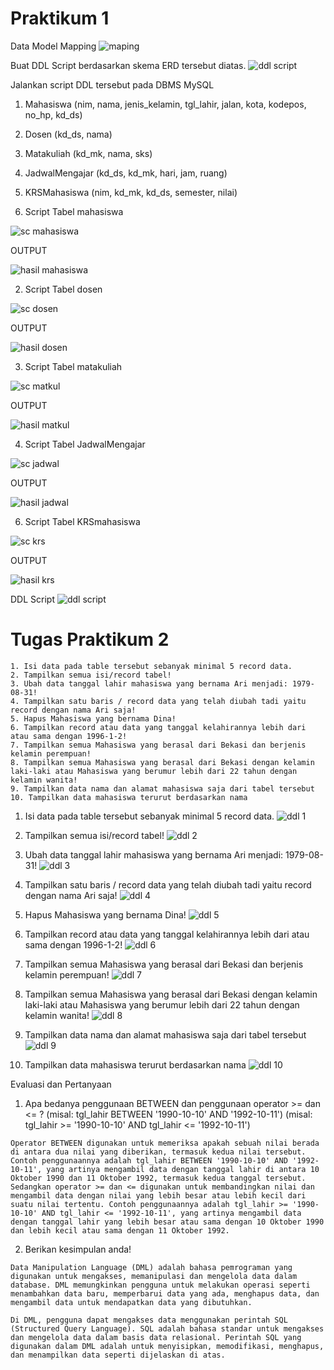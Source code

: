 # Praktikum 1

Data Model Mapping
![maping](https://user-images.githubusercontent.com/115551911/232523821-cf6e1f2d-c711-4fbb-b4f5-e3da2235fce2.png)

Buat DDL Script berdasarkan skema ERD tersebut diatas.
![ddl script](https://user-images.githubusercontent.com/115551911/232523871-e1cc2c9f-1714-45ce-9259-43f67de776a6.png)


Jalankan script DDL tersebut pada DBMS MySQL
1. Mahasiswa (nim, nama, jenis_kelamin, tgl_lahir, jalan, kota, kodepos, no_hp, kd_ds)
2. Dosen (kd_ds, nama)
3. Matakuliah (kd_mk, nama, sks)
4. JadwalMengajar (kd_ds, kd_mk, hari, jam, ruang)
5. KRSMahasiswa (nim, kd_mk, kd_ds, semester, nilai)


1. Script Tabel mahasiswa

![sc mahasiswa](https://user-images.githubusercontent.com/115356128/232085147-2b7e6877-9024-4308-8196-b3800313de5c.png)

OUTPUT

![hasil mahasiswa](https://user-images.githubusercontent.com/115356128/232085224-2b7973e2-ecfc-46cb-82a5-089ef539cc76.png)

2. Script Tabel dosen

![sc dosen](https://user-images.githubusercontent.com/115356128/232085466-095dbd3b-778c-457e-ba3f-504a25707fdc.png)

OUTPUT

![hasil dosen](https://user-images.githubusercontent.com/115356128/232085557-f2eb9437-a280-4701-93ea-7883e837d3b4.png)

3. Script Tabel matakuliah

![sc matkul](https://user-images.githubusercontent.com/115356128/232085698-b110b12d-9270-4460-9d88-ee7eac8fd7ae.png)

OUTPUT

![hasil matkul](https://user-images.githubusercontent.com/115356128/232085747-37cbf8ef-dcf4-49a0-bdd4-4b5f4ee37b7d.png)

4. Script Tabel JadwalMengajar

![sc jadwal](https://user-images.githubusercontent.com/115356128/232086158-04c181f0-484e-44c2-8b5c-0dfabc75ecb4.png)

OUTPUT

![hasil jadwal](https://user-images.githubusercontent.com/115356128/232086204-ea35bdef-f3cd-4dba-8101-7e6a995a4d06.png)

6. Script Tabel KRSmahasiswa

![sc krs](https://user-images.githubusercontent.com/115356128/232086272-44e9ccad-dcc7-492e-83e3-ca874de3a03e.png)

OUTPUT

![hasil krs](https://user-images.githubusercontent.com/115356128/232086314-d76a19a8-6be6-494b-a807-0ece1cd9f890.png)

DDL Script
![ddl script](https://user-images.githubusercontent.com/115356128/232086628-22b70bc8-a630-4288-ac6a-8436230baffc.png)



# Tugas Praktikum 2
```
1. Isi data pada table tersebut sebanyak minimal 5 record data.
2. Tampilkan semua isi/record tabel! 
3. Ubah data tanggal lahir mahasiswa yang bernama Ari menjadi: 1979-08-31! 
4. Tampilkan satu baris / record data yang telah diubah tadi yaitu record dengan nama Ari saja! 
5. Hapus Mahasiswa yang bernama Dina! 
6. Tampilkan record atau data yang tanggal kelahirannya lebih dari atau sama dengan 1996-1-2! 
7. Tampilkan semua Mahasiswa yang berasal dari Bekasi dan berjenis kelamin perempuan! 
8. Tampilkan semua Mahasiswa yang berasal dari Bekasi dengan kelamin laki-laki atau Mahasiswa yang berumur lebih dari 22 tahun dengan kelamin wanita!
9. Tampilkan data nama dan alamat mahasiswa saja dari tabel tersebut
10. Tampilkan data mahasiswa terurut berdasarkan nama
```

1. Isi data pada table tersebut sebanyak minimal 5 record data.
![ddl 1](https://user-images.githubusercontent.com/115356128/232091268-12c09b73-7b86-4c31-9cbb-d013455c50d1.png)

2. Tampilkan semua isi/record tabel!
![ddl 2](https://user-images.githubusercontent.com/115356128/232091567-89a38d10-be90-4e24-9a90-2cc47c06d7e9.png)

3. Ubah data tanggal lahir mahasiswa yang bernama Ari menjadi: 1979-08-31!
![ddl 3](https://user-images.githubusercontent.com/115356128/232096964-ded9b7be-6c7f-432f-ae33-c273c7edb9bf.png)

4. Tampilkan satu baris / record data yang telah diubah tadi yaitu record dengan nama Ari saja!
![ddl 4](https://user-images.githubusercontent.com/115356128/232098808-5d9f9d82-4cf4-48e7-a1fd-ad6cf411293d.png)

5. Hapus Mahasiswa yang bernama Dina!
![ddl 5](https://user-images.githubusercontent.com/115356128/232099151-b2da6eaa-2978-46b1-b90b-796f83fea363.png)

6. Tampilkan record atau data yang tanggal kelahirannya lebih dari atau sama dengan 1996-1-2!
![ddl 6](https://user-images.githubusercontent.com/115356128/232101668-c4669eb9-2cba-4b02-a92e-f5ca05161357.png)

7. Tampilkan semua Mahasiswa yang berasal dari Bekasi dan berjenis kelamin perempuan!
![ddl 7](https://user-images.githubusercontent.com/115356128/232102325-75a4073b-40b2-48ad-9fac-28ea7c75b7e9.png)

8. Tampilkan semua Mahasiswa yang berasal dari Bekasi dengan kelamin laki-laki atau Mahasiswa yang berumur lebih dari 22 tahun dengan kelamin wanita!
![ddl 8](https://user-images.githubusercontent.com/115356128/232105569-3aed12de-0123-4303-87c9-257a1dae6b1c.png)

9. Tampilkan data nama dan alamat mahasiswa saja dari tabel tersebut
![ddl 9](https://user-images.githubusercontent.com/115356128/232107282-f0ade418-ea82-4b09-b694-ddb72e3be43d.png)

10. Tampilkan data mahasiswa terurut berdasarkan nama
![ddl 10](https://user-images.githubusercontent.com/115356128/232107576-8a765cb8-c53d-4759-925f-65adc1880bc4.png)


Evaluasi dan Pertanyaan
1. Apa bedanya penggunaan BETWEEN dan penggunaan operator >= dan <= ?
(misal: tgl_lahir BETWEEN '1990-10-10' AND '1992-10-11')
(misal: tgl_lahir >= '1990-10-10' AND tgl_lahir <= '1992-10-11')
```
Operator BETWEEN digunakan untuk memeriksa apakah sebuah nilai berada di antara dua nilai yang diberikan, termasuk kedua nilai tersebut. Contoh penggunaannya adalah tgl_lahir BETWEEN '1990-10-10' AND '1992-10-11', yang artinya mengambil data dengan tanggal lahir di antara 10 Oktober 1990 dan 11 Oktober 1992, termasuk kedua tanggal tersebut.
Sedangkan operator >= dan <= digunakan untuk membandingkan nilai dan mengambil data dengan nilai yang lebih besar atau lebih kecil dari suatu nilai tertentu. Contoh penggunaannya adalah tgl_lahir >= '1990-10-10' AND tgl_lahir <= '1992-10-11', yang artinya mengambil data dengan tanggal lahir yang lebih besar atau sama dengan 10 Oktober 1990 dan lebih kecil atau sama dengan 11 Oktober 1992.
```
2. Berikan kesimpulan anda!
```
Data Manipulation Language (DML) adalah bahasa pemrograman yang digunakan untuk mengakses, memanipulasi dan mengelola data dalam database. DML memungkinkan pengguna untuk melakukan operasi seperti menambahkan data baru, memperbarui data yang ada, menghapus data, dan mengambil data untuk mendapatkan data yang dibutuhkan.

Di DML, pengguna dapat mengakses data menggunakan perintah SQL (Structured Query Language). SQL adalah bahasa standar untuk mengakses dan mengelola data dalam basis data relasional. Perintah SQL yang digunakan dalam DML adalah untuk menyisipkan, memodifikasi, menghapus, dan menampilkan data seperti dijelaskan di atas. 
```

